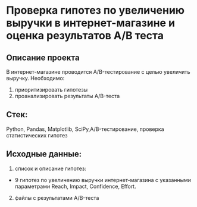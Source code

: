 # Проверка гипотез по увеличению выручки в интернет-магазине и оценка результатов A/B теста

## Описание проекта

В интернет-магазине проводится A/B-тестирование с целью увеличить выручку. Необходимо:
1. приоритизировать гипотезы
2. проанализировать результаты A/B-теста

## Стек:
Python, Pandas, Matplotlib, SciPy,A/B-тестирование, проверка статистических гипотез

## Исходные данные: 
1. список и описание гипотез:
- 9 гипотез по увеличению выручки интернет-магазина с указанными параметрами Reach, Impact, Confidence, Effort.
2. файлы с результатами A/B-теста


